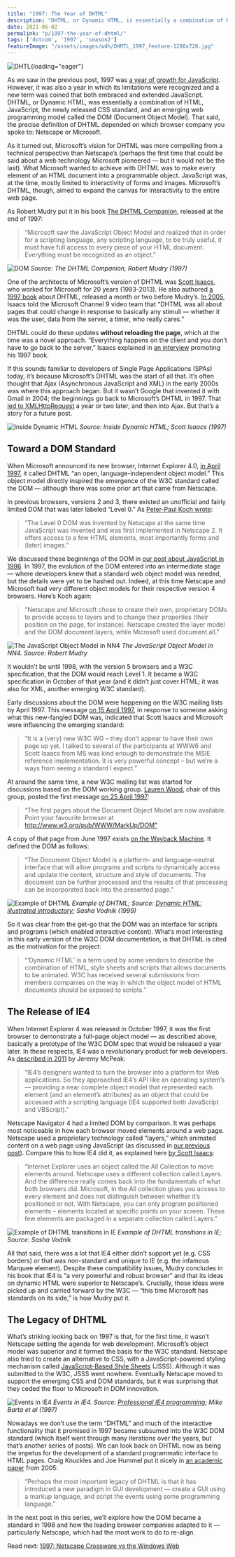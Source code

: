 ```yaml
---
title: "1997: The Year of DHTML"
description: "DHTML, or Dynamic HTML, is essentially a combination of HTML, JavaScript, the newly released CSS standard, and an emerging web programming model called the DOM (Document Object Model)."
date: 2021-06-02
permalink: "p/1997-the-year-of-dhtml/"
tags: ['dotcom', '1997', 'season2']
featureImage: "/assets/images/wdh/DHMTL_1997_feature-1280x720.jpg"
---
```


![DHTL](/assets/images/wdh/DHMTL_1997_feature.jpg){loading="eager"}

As we saw in the previous post, 1997 was [a year of growth for JavaScript](/p/1997-javascript-apps-dynamic-web/). However, it was also a year in which its limitations were recognized and a new term was coined that both embraced and extended JavaScript. DHTML, or Dynamic HTML, was essentially a combination of HTML, JavaScript, the newly released CSS standard, and an emerging web programming model called the DOM (Document Object Model). That said, the precise definition of DHTML depended on which browser company you spoke to: Netscape or Microsoft.

As it turned out, Microsoft’s vision for DHTML was more compelling from a technical perspective than Netscape’s (perhaps the first time that could be said about a web technology Microsoft pioneered — but it would not be the last). What Microsoft wanted to achieve with DHTML was to make every element of an HTML document into a programmable object. JavaScript was, at the time, mostly limited to interactivity of forms and images. Microsoft’s DHTML, though, aimed to expand the canvas for interactivity to the entire web page.

As Robert Mudry put it in his book [The DHTML Companion](https://archive.org/details/dhtmlcompanion0000mudr), released at the end of 1997:

> “Microsoft saw the JavaScript Object Model and realized that in order for a scripting language, any scripting language, to be truly useful, it must have full access to every piece of your HTML document. Everything must be recognized as an object.”

![DOM](/assets/images/wdh/mudry_dom_1997-1024x535.jpg)
*Source: The DHTML Companion, Robert Mudry (1997)*

One of the architects of Microsoft’s version of DHTML was [Scott Isaacs](https://www.linkedin.com/in/scottisaacs/), who worked for Microsoft for 20 years (1993-2013). He also authored [a 1997 book](https://archive.org/details/insidedynamichtm00isaa/mode/2up) about DHTML, released a month or two before Mudry’s. [In 2005](https://channel9.msdn.com/Blogs/TheChannel9Team/Scott-Isaacs-MSN-DHTML-Foundation-unveiled), Isaacs told the Microsoft Channel 9 video team that “DHTML was all about pages that could change in response to basically any stimuli — whether it was the user, data from the server, a timer, who really cares.”

DHTML could do these updates **without reloading the page**, which at the time was a novel approach. “Everything happens on the client and you don’t have to go back to the server,” Isaacs explained in [an interview](https://www.gemeindenblick.ch/online_tech.htm) promoting his 1997 book.

If this sounds familiar to developers of Single Page Applications (SPAs) today, it’s because Microsoft’s DHTML was the start of all that. It’s often thought that Ajax (Asynchronous JavaScript and XML) in the early 2000s was where this approach began. But it wasn’t Google that invented it with Gmail in 2004; the beginnings go back to Microsoft’s DHTML in 1997. That [led to XMLHttpRequest](https://web.archive.org/web/20090130092236/http://www.alexhopmann.com/xmlhttp.htm) a year or two later, and then into Ajax. But that’s a story for a future post.

![Inside Dynamic HTML](/assets/images/wdh/Isaacs_book1.jpg)
*Source: Inside Dynamic HTML; Scott Isaacs (1997)*

Toward a DOM Standard
---------------------

When Microsoft announced its new browser, Internet Explorer 4.0, [in April 1997](https://news.microsoft.com/1997/04/08/microsoft-announces-microsoft-internet-explorer-4-0/), it called DHTML “an open, language-independent object model.” This object model directly inspired the emergence of the W3C standard called the DOM — although there was some prior art that came from Netscape.

In previous browsers, versions 2 and 3, there existed an unofficial and fairly limited DOM that was later labeled “Level 0.” As [Peter-Paul Koch wrote](https://www.quirksmode.org/js/dom0.html):

> “The Level 0 DOM was invented by Netscape at the same time JavaScript was invented and was first implemented in Netscape 2. It offers access to a few HTML elements, most importantly forms and (later) images.”

We discussed these beginnings of the DOM in [our post about JavaScript in 1996](/p/1996-javascript-annoyances-and-meeting-the-dom/). In 1997, the evolution of the DOM entered into an intermediate stage — where developers knew that a standard web object model was needed, but the details were yet to be hashed out. Indeed, at this time Netscape and Microsoft had very different object models for their respective version 4 browsers. Here’s Koch again:

> “Netscape and Microsoft chose to create their own, proprietary DOMs to provide access to layers and to change their properties (their position on the page, for instance). Netscape created the layer model and the DOM document.layers, while Microsoft used document.all.”

![The JavaScript Object Model in NN4](/assets/images/wdh/Mudry_book2.jpg)
*The JavaScript Object Model in NN4. Source: Robert Mudry*

It wouldn’t be until 1998, with the version 5 browsers and a W3C specification, that the DOM would reach Level 1. It became a W3C specification in October of that year (and it didn’t just cover HTML; it was also for XML, another emerging W3C standard).

Early discussions about the DOM were happening on the W3C mailing lists by April 1997. This message [on 15 April 1997](https://lists.w3.org/Archives/Public/www-html/1997Apr/0176.html), in response to someone asking what this new-fangled DOM was, indicated that Scott Isaacs and Microsoft were influencing the emerging standard:

> “It is a (very) new W3C WG – they don’t appear to have their own page up yet. I talked to several of the participants at WWW6 and Scott Isaacs from MS was kind enough to demonstrate the MSIE reference implementation. It is very powerful concept – but we’re a ways from seeing a standard I expect.”

At around the same time, a new W3C mailing list was started for discussions based on the DOM working group. [Lauren Wood](https://www.laurenwood.org/), chair of this group, posted the first message [on 25 April 1997](https://lists.w3.org/Archives/Public/www-dom/1997AprJun/0000.html):

> “The first pages about the Document Object Model are now available. Point your favourite browser at http://www.w3.org/pub/WWW/MarkUp/DOM”

A copy of that page from June 1997 exists [on the Wayback Machine](https://web.archive.org/web/19970605043734/http://www.w3.org/pub/WWW/MarkUp/DOM/). It defined the DOM as follows:

> “The Document Object Model is a platform- and language-neutral interface that will allow programs and scripts to dynamically access and update the content, structure and style of documents. The document can be further processed and the results of that processing can be incorporated back into the presented page.”

![Example of DHTML](/assets/images/wdh/dhtml97_ex1-1024x564.jpg)
*Example of DHTML; Source: [Dynamic HTML: illustrated introductory](https://archive.org/details/dynamichtmlillus0000vodn); Sasha Vodnik (1999)*

So it was clear from the get-go that the DOM was an interface for scripts and programs (which enabled interactive content). What’s most interesting in this early version of the W3C DOM documentation, is that DHTML is cited as the motivation for the project:

> “‘Dynamic HTML’ is a term used by some vendors to describe the combination of HTML, style sheets and scripts that allows documents to be animated. W3C has received several submissions from members companies on the way in which the object model of HTML documents should be exposed to scripts.”

The Release of IE4
------------------

When Internet Explorer 4 was released in October 1997, it was the first browser to demonstrate a full-page object model — as described above, basically a prototype of the W3C DOM spec that would be released a year later. In these respects, IE4 was a revolutionary product for web developers. As [described in 2011](https://code.tutsplus.com/articles/the-things-internet-explorer-got-right--net-18861) by Jeremy McPeak:

> “IE4’s designers wanted to turn the browser into a platform for Web applications. So they approached IE4’s API like an operating system’s — providing a near complete object model that represented each element (and an element’s attributes) as an object that could be accessed with a scripting language (IE4 supported both JavaScript and VBScript).”

Netscape Navigator 4 had a limited DOM by comparison. It was perhaps most noticeable in how each browser moved elements around a web page. Netscape used a proprietary technology called “layers,” which animated content on a web page using JavaScript (as discussed in [our previous post](/p/1997-javascript-apps-dynamic-web/)). Compare this to how IE4 did it, as explained here [by Scott Isaacs](https://www.gemeindenblick.ch/online_tech.htm):

> “Internet Explorer uses an object called the All Collection to move elements around. Netscape uses a different collection called Layers. And the difference really comes back into the fundamentals of what both browsers did. Microsoft, in the All collection gives you access to every element and does not distinguish between whether it’s positioned or not. With Netscape, you can only program positioned elements – elements located at specific points on your screen. These few elements are packaged in a separate collection called Layers.”

![Example of DHTML transitions in IE](/assets/images/wdh/dhtml97_ex2-1024x539.jpg)
*Example of DHTML transitions in IE; Source: Sasha Vodnik*

All that said, there was a lot that IE4 either didn’t support yet (e.g. CSS borders) or that was non-standard and unique to IE (e.g. the infamous Marquee element). Despite these compatibility issues, Mudry concludes in his book that IE4 is “a very powerful and robust browser” and that its ideas on dynamic HTML were superior to Netscape’s. Crucially, those ideas were picked up and carried forward by the W3C — “this time Microsoft has standards on its side,” is how Mudry put it.

The Legacy of DHTML
-------------------

What’s striking looking back on 1997 is that, for the first time, it wasn’t Netscape setting the agenda for web development. Microsoft’s object model was superior and it formed the basis for the W3C standard. Netscape also tried to create an alternative to CSS, with a JavaScript-powered styling mechanism called [JavaScript-Based Style Sheets](https://www.w3.org/Submission/1996/1/WD-jsss-960822) (JSSS). Although it was submitted to the W3C, JSSS went nowhere. Eventually Netscape moved to support the emerging CSS and DOM standards, but it was surprising that they ceded the floor to Microsoft in DOM innovation.

![Events in IE4](/assets/images/wdh/events_dhtml-1024x471.jpg)
*Events in IE4. Source: [Professional IE4 programming](https://archive.org/details/professionalie00bart/page/132/mode/1up); Mike Barta et al (1997)*

Nowadays we don’t use the term “DHTML” and much of the interactive functionality that it promised in 1997 became subsumed into the W3C DOM standard (which itself went through many iterations over the years, but that’s another series of posts). We can look back on DHTML now as being the impetus for the development of a standard programmatic interface to HTML pages. Craig Knuckles and Joe Hummel put it nicely in [an academic paper](https://citeseerx.ist.psu.edu/viewdoc/download?doi=10.1.1.584.6107&rep=rep1&type=pdf) from 2005:

> “Perhaps the most important legacy of DHTML is that it has introduced a new paradigm in GUI development — create a GUI using a markup language, and script the events using some programming language.”

In the next post in this series, we’ll explore how the DOM became a standard in 1998 and how the leading browser companies adapted to it — particularly Netscape, which had the most work to do to re-align.



Read next: [1997: Netscape Crossware vs the Windows Web](/p/1997-netscape-crossware-vs-the-windows-web/)